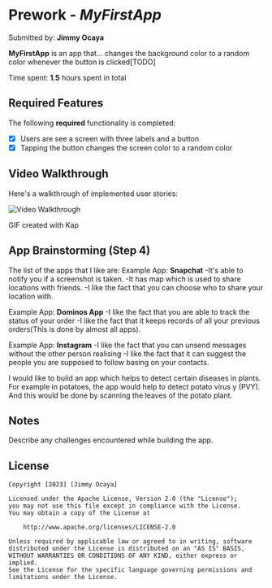 # Prework - *MyFirstApp*

Submitted by: **Jimmy Ocaya**

**MyFirstApp** is an app that... changes the background color to a random color whenever the button is clicked[TODO] 

Time spent: **1.5** hours spent in total

## Required Features

The following **required** functionality is completed:

- [X] Users are see a screen with three labels and a button
- [X] Tapping the button changes the screen color to a random color
 
## Video Walkthrough

Here's a walkthrough of implemented user stories:

<img src='![](http://i.imgur.com/walkthruvid.gif)' title='Video Walkthrough' width='' alt='Video Walkthrough' />

<!-- Replace this with whatever GIF tool you used! -->
GIF created with Kap


## App Brainstorming (Step 4)
The list of the apps that I like are:
Example App: **Snapchat**
-It's able to notify you if a screenshot is taken.
-It has map which is used to share locations with friends.
-I like the fact that you can choose who to share your location with.

Example App: **Dominos App**
-I like the fact that you are able to track the status of your order 
-I like the fact that it keeps records of all your previous orders(This is done by almost all apps).

Example App: **Instagram**
-I like the fact that you can unsend messages without the other person realising
-I like the fact that it can suggest the people you are supposed to follow basing on your contacts.

I would like to build an app which helps to detect certain diseases in plants. For example in potatoes, the app would help to detect potato virus y (PVY). And this would be done by scanning the leaves of the potato plant.


## Notes

Describe any challenges encountered while building the app.

## License

    Copyright [2023] [Jimmy Ocaya]

    Licensed under the Apache License, Version 2.0 (the "License");
    you may not use this file except in compliance with the License.
    You may obtain a copy of the License at

        http://www.apache.org/licenses/LICENSE-2.0

    Unless required by applicable law or agreed to in writing, software
    distributed under the License is distributed on an "AS IS" BASIS,
    WITHOUT WARRANTIES OR CONDITIONS OF ANY KIND, either express or implied.
    See the License for the specific language governing permissions and
    limitations under the License.

